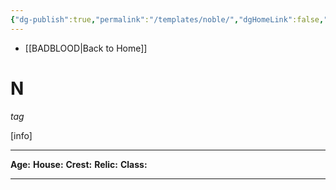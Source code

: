 ```yaml
---
{"dg-publish":true,"permalink":"/templates/noble/","dgHomeLink":false,"dgPassFrontmatter":false}
---
```


- [[BADBLOOD|Back to Home]]

# N
*tag*

[info]

---

**Age:**
**House:**
**Crest:**
**Relic:**
**Class:**

---




